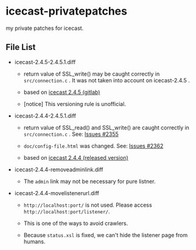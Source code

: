 # icecast-privatepatches

 my private patches for icecast.

## File List

* icecast-2.4.5-2.4.5.1.diff

  * return value of SSL_write() may be caught correctly in `src/connection.c` . It was not taken into account on icecast-2.4.5 .

  * based on [icecast 2.4.5 (gitlab)](https://gitlab.xiph.org/xiph/icecast-server/-/tree/release-2.4.5)

  * [notice] This versioning rule is unofficial.

* icecast-2.4.4-2.4.5.1.diff
  * return value of SSL_read() and SSL_write() are caught correctly in `src/connection.c` . See: [Issues #2355](https://gitlab.xiph.org/xiph/icecast-server/-/issues/2355)

  * `doc/config-file.html` was changed. See: [Issues #2362](https://gitlab.xiph.org/xiph/icecast-server/-/issues/2362)

  * based on [icecast 2.4.4 (released version)](https://xiph.org/downloads/)

* icecast-2.4.4-removeadminlink.diff

  * The `admin` link may not be necessary for pure listner.

* icecast-2.4.4-movelistenerurl.diff

  * `http://localhost:port/` is not used. Please access `http://localhost:port/listener/`.

  * This is one of the ways to avoid crawlers.

  * Because `status.xsl` is fixed, we can't hide the listener page from humans.
